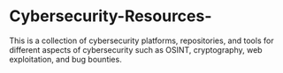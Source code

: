 # Cybersecurity-Resources-
This is a collection of cybersecurity platforms, repositories, and tools for different aspects of cybersecurity such as OSINT, cryptography, web exploitation, and bug bounties. 
